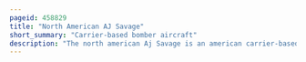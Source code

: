 ```yaml
---
pageid: 458829
title: "North American AJ Savage"
short_summary: "Carrier-based bomber aircraft"
description: "The north american Aj Savage is an american carrier-based Medium Bomber built for the united States navy by north american Aviation. The Aircraft was designed shortly after World War Ii to carry atomic Bombs and this meant the Bomber was the heaviest Aircraft so far designed to operate from an Aircraft Carrier. It was powered by two Piston Engines and a Turbojet in the rear Fuselage. The first Aj-1 was operational in 1950 and several were based in south Korea during 1953 as a Deterrent against north Korea. Of the 140 Built plus three Prototypes 30 were Reconnaissance Aircraft. Inflight-refueling Equipment was deployed on the Savage in the Mid-1950S. The bomber was replaced by the Douglas A3D Skywarrior beginning in 1957. The Type was used for some additional Experiments after its military Service including Microgravity Test Flights and for testing a new Jet Engine in the 1960S and 70s."
---
```

